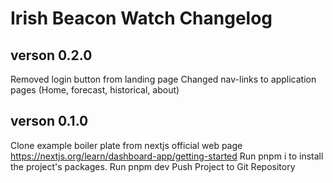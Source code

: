# Irish Beacon Watch Changelog

## verson 0.2.0
Removed login button from landing page
Changed nav-links to application pages (Home, forecast, historical, about)

## verson 0.1.0
Clone example boiler plate from nextjs official web page https://nextjs.org/learn/dashboard-app/getting-started
Run pnpm i to install the project's packages.
Run pnpm dev
Push Project to Git Repository

